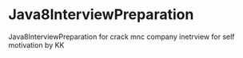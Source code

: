 # Java8InterviewPreparation
Java8InterviewPreparation for crack mnc company inetrview for self motivation by KK
